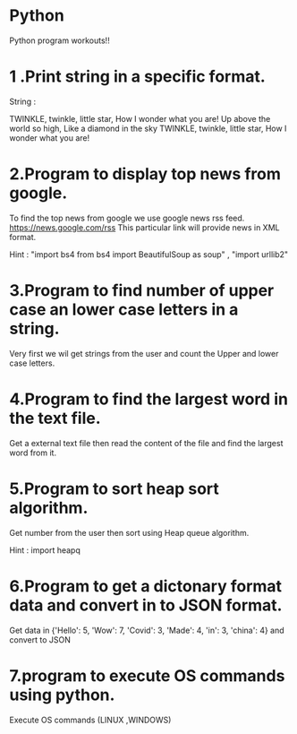 # Python
 
 Python program workouts!!
 
 # 1 .Print string in a specific format.
 String : 
 
TWINKLE, twinkle, little star,
      How I wonder what you are!
        Up above the world so high,
        Like a diamond in the sky
TWINKLE, twinkle, little star,
      How I wonder what you are!
      
# 2.Program to display top news from google.

To find the top news from google we use google news rss feed.
https://news.google.com/rss
This particular link will provide news in XML format.

Hint :
"import bs4
from bs4 import BeautifulSoup as soup" ,
"import urllib2"

# 3.Program to find number of upper case an lower case letters in a string.

Very first we wil get strings from the user and count the Upper and lower case letters.

# 4.Program to find the largest word in the text file.

Get a external text file then read the content of the file and find the largest word from it.

# 5.Program to sort heap sort algorithm.

Get number from the user then sort using Heap queue algorithm.

Hint :
import heapq 

# 6.Program to get a dictonary format data and convert in to JSON format.

Get data in {'Hello': 5, 'Wow': 7, 'Covid': 3, 'Made': 4, 'in': 3, 'china': 4} and convert to JSON

# 7.program to execute OS commands using python.

Execute OS commands (LINUX ,WINDOWS)
